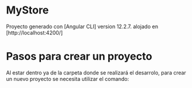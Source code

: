 # MyStore

Proyecto generado con [Angular CLI] version 12.2.7. alojado en [http://localhost:4200/]


# Pasos para crear un proyecto

Al estar dentro ya de la carpeta donde se realizará el desarrolo, para crear un nuevo proyecto se necesita utilizar el comando: 
